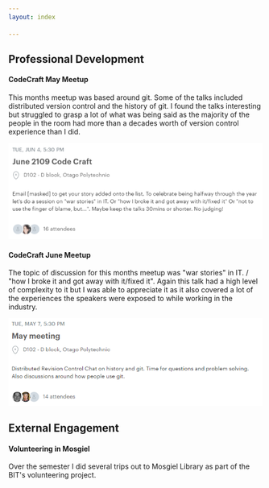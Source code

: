 ```yaml
---
layout: index

---
```


## Professional Development
  

#### CodeCraft May Meetup
  
This months meetup was based around git. Some of the talks included distributed version control and the history of git.
I found the talks interesting but struggled to grasp a lot of what was being said as the majority of the people in the room had more than a decades worth of version control experience than I did.

![CodeCraft June](codecraftjune.PNG)

#### CodeCraft June Meetup
  
The topic of discussion for this months meetup was "war stories" in IT. / "how I broke it and got away with it/fixed it". Again this talk had a high level of complexity to it but I was able to appreciate it as it also covered a lot of the experiences the speakers were exposed to while working in the industry. 

![CodeCraft May](codecraftmay.PNG)

## External Engagement

#### Volunteering in Mosgiel 

Over the semester I did several trips out to Mosgiel Library as part of the BIT's volunteering project. 
